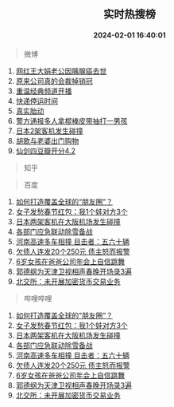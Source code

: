 <div align="center"><h2>实时热搜榜</h2><h4>2024-02-01 16:40:01</h4></div>

> 微博  

1. [网红王大娟老公因胰腺癌去世](https://s.weibo.com/weibo?q=%23%E7%BD%91%E7%BA%A2%E7%8E%8B%E5%A4%A7%E5%A8%9F%E8%80%81%E5%85%AC%E5%9B%A0%E8%83%B0%E8%85%BA%E7%99%8C%E5%8E%BB%E4%B8%96%23&t=31&band_rank=1&Refer=top)<br />
2. [原来公司真的会裁掉销冠](https://s.weibo.com/weibo?q=%E5%8E%9F%E6%9D%A5%E5%85%AC%E5%8F%B8%E7%9C%9F%E7%9A%84%E4%BC%9A%E8%A3%81%E6%8E%89%E9%94%80%E5%86%A0&t=31&band_rank=2&Refer=top)<br />
3. [重温经典频道开播](https://s.weibo.com/weibo?q=%23%E9%87%8D%E6%B8%A9%E7%BB%8F%E5%85%B8%E9%A2%91%E9%81%93%E5%BC%80%E6%92%AD%23&t=31&band_rank=3&Refer=top)<br />
4. [快递停运时间](https://s.weibo.com/weibo?q=%E5%BF%AB%E9%80%92%E5%81%9C%E8%BF%90%E6%97%B6%E9%97%B4&t=31&band_rank=4&Refer=top)<br />
5. [真实胎动](https://s.weibo.com/weibo?q=%E7%9C%9F%E5%AE%9E%E8%83%8E%E5%8A%A8&t=31&band_rank=5&Refer=top)<br />
6. [警方通报多人拿棍棒皮带抽打一男孩](https://s.weibo.com/weibo?q=%23%E8%AD%A6%E6%96%B9%E9%80%9A%E6%8A%A5%E5%A4%9A%E4%BA%BA%E6%8B%BF%E6%A3%8D%E6%A3%92%E7%9A%AE%E5%B8%A6%E6%8A%BD%E6%89%93%E4%B8%80%E7%94%B7%E5%AD%A9%23&t=31&band_rank=6&Refer=top)<br />
7. [日本2架客机发生碰撞](https://s.weibo.com/weibo?q=%23%E6%97%A5%E6%9C%AC2%E6%9E%B6%E5%AE%A2%E6%9C%BA%E5%8F%91%E7%94%9F%E7%A2%B0%E6%92%9E%23&t=31&band_rank=7&Refer=top)<br />
8. [胡歌与老婆出门购物](https://s.weibo.com/weibo?q=%E8%83%A1%E6%AD%8C%E4%B8%8E%E8%80%81%E5%A9%86%E5%87%BA%E9%97%A8%E8%B4%AD%E7%89%A9&t=31&band_rank=8&Refer=top)<br />
9. [仙剑四豆瓣开分4.2](https://s.weibo.com/weibo?q=%23%E4%BB%99%E5%89%91%E5%9B%9B%E8%B1%86%E7%93%A3%E5%BC%80%E5%88%864.2%23&t=31&band_rank=9&Refer=top)<br />

> 知乎  


> 百度  

1. [如何打造覆盖全球的“朋友圈”？](https://www.baidu.com/s?wd=%E5%A6%82%E4%BD%95%E6%89%93%E9%80%A0%E8%A6%86%E7%9B%96%E5%85%A8%E7%90%83%E7%9A%84%E2%80%9C%E6%9C%8B%E5%8F%8B%E5%9C%88%E2%80%9D%EF%BC%9F&sa=fyb_news&rsv_dl=fyb_news)<br />
2. [女子发愁春节红包：我1个娃对方3个](https://www.baidu.com/s?wd=%E5%A5%B3%E5%AD%90%E5%8F%91%E6%84%81%E6%98%A5%E8%8A%82%E7%BA%A2%E5%8C%85%EF%BC%9A%E6%88%911%E4%B8%AA%E5%A8%83%E5%AF%B9%E6%96%B93%E4%B8%AA&sa=fyb_news&rsv_dl=fyb_news)<br />
3. [日本两架客机在大阪机场发生碰撞](https://www.baidu.com/s?wd=%E6%97%A5%E6%9C%AC%E4%B8%A4%E6%9E%B6%E5%AE%A2%E6%9C%BA%E5%9C%A8%E5%A4%A7%E9%98%AA%E6%9C%BA%E5%9C%BA%E5%8F%91%E7%94%9F%E7%A2%B0%E6%92%9E&sa=fyb_news&rsv_dl=fyb_news)<br />
4. [各部门应急联动除雪备战](https://www.baidu.com/s?wd=%E5%90%84%E9%83%A8%E9%97%A8%E5%BA%94%E6%80%A5%E8%81%94%E5%8A%A8%E9%99%A4%E9%9B%AA%E5%A4%87%E6%88%98&sa=fyb_news&rsv_dl=fyb_news)<br />
5. [河南高速多车相撞 目击者：五六十辆](https://www.baidu.com/s?wd=%E6%B2%B3%E5%8D%97%E9%AB%98%E9%80%9F%E5%A4%9A%E8%BD%A6%E7%9B%B8%E6%92%9E+%E7%9B%AE%E5%87%BB%E8%80%85%EF%BC%9A%E4%BA%94%E5%85%AD%E5%8D%81%E8%BE%86&sa=fyb_news&rsv_dl=fyb_news)<br />
6. [欠债人连发20个250元 债主怒而报警](https://www.baidu.com/s?wd=%E6%AC%A0%E5%80%BA%E4%BA%BA%E8%BF%9E%E5%8F%9120%E4%B8%AA250%E5%85%83+%E5%80%BA%E4%B8%BB%E6%80%92%E8%80%8C%E6%8A%A5%E8%AD%A6&sa=fyb_news&rsv_dl=fyb_news)<br />
7. [6岁女孩在爸爸公司年会上自信跳舞](https://www.baidu.com/s?wd=6%E5%B2%81%E5%A5%B3%E5%AD%A9%E5%9C%A8%E7%88%B8%E7%88%B8%E5%85%AC%E5%8F%B8%E5%B9%B4%E4%BC%9A%E4%B8%8A%E8%87%AA%E4%BF%A1%E8%B7%B3%E8%88%9E&sa=fyb_news&rsv_dl=fyb_news)<br />
8. [郭德纲为天津卫视相声春晚开场录3遍](https://www.baidu.com/s?wd=%E9%83%AD%E5%BE%B7%E7%BA%B2%E4%B8%BA%E5%A4%A9%E6%B4%A5%E5%8D%AB%E8%A7%86%E7%9B%B8%E5%A3%B0%E6%98%A5%E6%99%9A%E5%BC%80%E5%9C%BA%E5%BD%953%E9%81%8D&sa=fyb_news&rsv_dl=fyb_news)<br />
9. [北交所：未开展加密货币交易业务](https://www.baidu.com/s?wd=%E5%8C%97%E4%BA%A4%E6%89%80%EF%BC%9A%E6%9C%AA%E5%BC%80%E5%B1%95%E5%8A%A0%E5%AF%86%E8%B4%A7%E5%B8%81%E4%BA%A4%E6%98%93%E4%B8%9A%E5%8A%A1&sa=fyb_news&rsv_dl=fyb_news)<br />

> 哔哩哔哩  

1. [如何打造覆盖全球的“朋友圈”？](https://www.baidu.com/s?wd=%E5%A6%82%E4%BD%95%E6%89%93%E9%80%A0%E8%A6%86%E7%9B%96%E5%85%A8%E7%90%83%E7%9A%84%E2%80%9C%E6%9C%8B%E5%8F%8B%E5%9C%88%E2%80%9D%EF%BC%9F&sa=fyb_news&rsv_dl=fyb_news)<br />
2. [女子发愁春节红包：我1个娃对方3个](https://www.baidu.com/s?wd=%E5%A5%B3%E5%AD%90%E5%8F%91%E6%84%81%E6%98%A5%E8%8A%82%E7%BA%A2%E5%8C%85%EF%BC%9A%E6%88%911%E4%B8%AA%E5%A8%83%E5%AF%B9%E6%96%B93%E4%B8%AA&sa=fyb_news&rsv_dl=fyb_news)<br />
3. [日本两架客机在大阪机场发生碰撞](https://www.baidu.com/s?wd=%E6%97%A5%E6%9C%AC%E4%B8%A4%E6%9E%B6%E5%AE%A2%E6%9C%BA%E5%9C%A8%E5%A4%A7%E9%98%AA%E6%9C%BA%E5%9C%BA%E5%8F%91%E7%94%9F%E7%A2%B0%E6%92%9E&sa=fyb_news&rsv_dl=fyb_news)<br />
4. [各部门应急联动除雪备战](https://www.baidu.com/s?wd=%E5%90%84%E9%83%A8%E9%97%A8%E5%BA%94%E6%80%A5%E8%81%94%E5%8A%A8%E9%99%A4%E9%9B%AA%E5%A4%87%E6%88%98&sa=fyb_news&rsv_dl=fyb_news)<br />
5. [河南高速多车相撞 目击者：五六十辆](https://www.baidu.com/s?wd=%E6%B2%B3%E5%8D%97%E9%AB%98%E9%80%9F%E5%A4%9A%E8%BD%A6%E7%9B%B8%E6%92%9E+%E7%9B%AE%E5%87%BB%E8%80%85%EF%BC%9A%E4%BA%94%E5%85%AD%E5%8D%81%E8%BE%86&sa=fyb_news&rsv_dl=fyb_news)<br />
6. [欠债人连发20个250元 债主怒而报警](https://www.baidu.com/s?wd=%E6%AC%A0%E5%80%BA%E4%BA%BA%E8%BF%9E%E5%8F%9120%E4%B8%AA250%E5%85%83+%E5%80%BA%E4%B8%BB%E6%80%92%E8%80%8C%E6%8A%A5%E8%AD%A6&sa=fyb_news&rsv_dl=fyb_news)<br />
7. [6岁女孩在爸爸公司年会上自信跳舞](https://www.baidu.com/s?wd=6%E5%B2%81%E5%A5%B3%E5%AD%A9%E5%9C%A8%E7%88%B8%E7%88%B8%E5%85%AC%E5%8F%B8%E5%B9%B4%E4%BC%9A%E4%B8%8A%E8%87%AA%E4%BF%A1%E8%B7%B3%E8%88%9E&sa=fyb_news&rsv_dl=fyb_news)<br />
8. [郭德纲为天津卫视相声春晚开场录3遍](https://www.baidu.com/s?wd=%E9%83%AD%E5%BE%B7%E7%BA%B2%E4%B8%BA%E5%A4%A9%E6%B4%A5%E5%8D%AB%E8%A7%86%E7%9B%B8%E5%A3%B0%E6%98%A5%E6%99%9A%E5%BC%80%E5%9C%BA%E5%BD%953%E9%81%8D&sa=fyb_news&rsv_dl=fyb_news)<br />
9. [北交所：未开展加密货币交易业务](https://www.baidu.com/s?wd=%E5%8C%97%E4%BA%A4%E6%89%80%EF%BC%9A%E6%9C%AA%E5%BC%80%E5%B1%95%E5%8A%A0%E5%AF%86%E8%B4%A7%E5%B8%81%E4%BA%A4%E6%98%93%E4%B8%9A%E5%8A%A1&sa=fyb_news&rsv_dl=fyb_news)<br />

